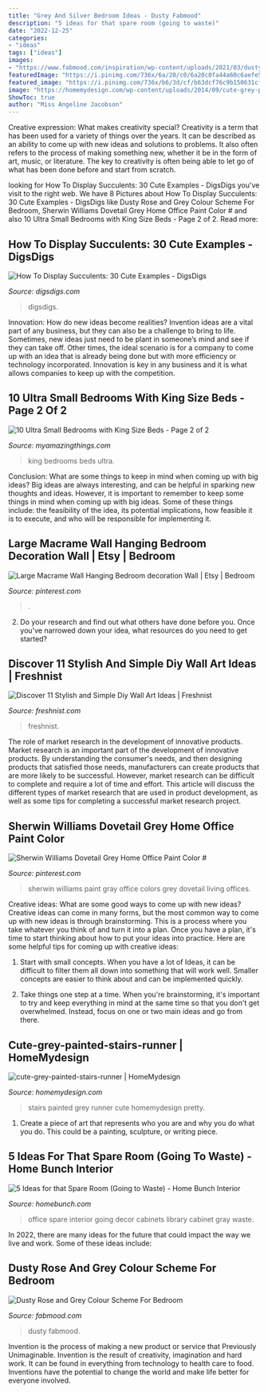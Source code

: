 ```yaml
---
title: "Grey And Silver Bedroom Ideas - Dusty Fabmood"
description: "5 ideas for that spare room (going to waste)"
date: "2022-12-25"
categories:
- "ideas"
tags: ["ideas"]
images:
- "https://www.fabmood.com/inspiration/wp-content/uploads/2021/03/dusty-rose-and-grey-color-scheme-for-bedroom-570x1067.jpg"
featuredImage: "https://i.pinimg.com/736x/6a/20/c0/6a20c0fa44a60c6aefe5126322b6a9e6.jpg"
featured_image: "https://i.pinimg.com/736x/b6/3d/cf/b63dcf76c9b150631cf9829136db27fa.jpg"
image: "https://homemydesign.com/wp-content/uploads/2014/09/cute-grey-painted-stairs-runner.jpg"
ShowToc: true
author: "Miss Angeline Jacobson"
---
```



Creative expression: What makes creativity special?
Creativity is a term that has been used for a variety of things over the years. It can be described as an ability to come up with new ideas and solutions to problems. It also often refers to the process of making something new, whether it be in the form of art, music, or literature. The key to creativity is often being able to let go of what has been done before and start from scratch.

	

		
looking for How To Display Succulents: 30 Cute Examples - DigsDigs you've visit to the right web. We have 8 Pictures about How To Display Succulents: 30 Cute Examples - DigsDigs like Dusty Rose and Grey Colour Scheme For Bedroom, Sherwin Williams Dovetail Grey Home Office Paint Color # and also 10 Ultra Small Bedrooms with King Size Beds - Page 2 of 2. Read more:
		
    
## How To Display Succulents: 30 Cute Examples - DigsDigs

<img loading=lazy src="https://www.digsdigs.com/photos/how-to-decorate-with-succulents-examples-28.jpg" onerror="this.onerror=null;this.src='https://tse3.mm.bing.net/th?id=OIP.8iZzxbIjoFqEdzcdlzppXQHaJ3&amp;pid=15.1';" alt="How To Display Succulents: 30 Cute Examples - DigsDigs">

_Source: digsdigs.com_

>digsdigs. 

	

Innovation: How do new ideas become realities?
Invention ideas are a vital part of any business, but they can also be a challenge to bring to life. Sometimes, new ideas just need to be plant in someone’s mind and see if they can take off. Other times, the ideal scenario is for a company to come up with an idea that is already being done but with more efficiency or technology incorporated. Innovation is key in any business and it is what allows companies to keep up with the competition.

    
## 10 Ultra Small Bedrooms With King Size Beds - Page 2 Of 2

<img loading=lazy src="http://myamazingthings.com/wp-content/uploads/2017/01/room10-1-683x1024.jpg" onerror="this.onerror=null;this.src='https://tse3.mm.bing.net/th?id=OIP.HhBBiv5p6FfwWwn_YyO_5QHaLG&amp;pid=15.1';" alt="10 Ultra Small Bedrooms with King Size Beds - Page 2 of 2">

_Source: myamazingthings.com_

>king bedrooms beds ultra. 

	

Conclusion: What are some things to keep in mind when coming up with big ideas?
Big ideas are always interesting, and can be helpful in sparking new thoughts and ideas. However, it is important to remember to keep some things in mind when coming up with big ideas. Some of these things include: the feasibility of the idea, its potential implications, how feasible it is to execute, and who will be responsible for implementing it.

    
## Large Macrame Wall Hanging Bedroom Decoration Wall | Etsy | Bedroom

<img loading=lazy src="https://i.pinimg.com/736x/b6/3d/cf/b63dcf76c9b150631cf9829136db27fa.jpg" onerror="this.onerror=null;this.src='https://tse1.mm.bing.net/th?id=OIP.SyfdYhkXY1Q_Tq_qe87GfwHaLI&amp;pid=15.1';" alt="Large Macrame Wall Hanging Bedroom decoration Wall | Etsy | Bedroom">

_Source: pinterest.com_

>. 

	

2. Do your research and find out what others have done before you. Once you've narrowed down your idea, what resources do you need to get started? 

    
## Discover 11 Stylish And Simple Diy Wall Art Ideas | Freshnist

<img loading=lazy src="https://freshnist.com/wp-content/uploads/2013/01/stylish-and-simple-diy-wall-art-ideas-8.jpg" onerror="this.onerror=null;this.src='https://tse3.mm.bing.net/th?id=OIP.YAAoXHPMS7igwCDnOt-dgQHaId&amp;pid=15.1';" alt="Discover 11 Stylish and Simple Diy Wall Art Ideas | Freshnist">

_Source: freshnist.com_

>freshnist. 

	

The role of market research in the development of innovative products.
Market research is an important part of the development of innovative products. By understanding the consumer's needs, and then designing products that satisfied those needs, manufacturers can create products that are more likely to be successful. However, market research can be difficult to complete and require a lot of time and effort. This article will discuss the different types of market research that are used in product development, as well as some tips for completing a successful market research project.

    
## Sherwin Williams Dovetail Grey Home Office Paint Color #

<img loading=lazy src="https://i.pinimg.com/736x/6a/20/c0/6a20c0fa44a60c6aefe5126322b6a9e6.jpg" onerror="this.onerror=null;this.src='https://tse3.mm.bing.net/th?id=OIP.hb_iW224NdOYMOg63BNe8AHaJ4&amp;pid=15.1';" alt="Sherwin Williams Dovetail Grey Home Office Paint Color #">

_Source: pinterest.com_

>sherwin williams paint gray office colors grey dovetail living offices. 

	

Creative ideas: What are some good ways to come up with new ideas?
Creative ideas can come in many forms, but the most common way to come up with new ideas is through brainstorming. This is a process where you take whatever you think of and turn it into a plan. Once you have a plan, it's time to start thinking about how to put your ideas into practice. Here are some helpful tips for coming up with creative ideas:
1) Start with small concepts. When you have a lot of Ideas, it can be difficult to filter them all down into something that will work well. Smaller concepts are easier to think about and can be implemented quickly.

2) Take things one step at a time. When you're brainstorming, it's important to try and keep everything in mind at the same time so that you don't get overwhelmed. Instead, focus on one or two main ideas and go from there.

    
## Cute-grey-painted-stairs-runner | HomeMydesign

<img loading=lazy src="https://homemydesign.com/wp-content/uploads/2014/09/cute-grey-painted-stairs-runner.jpg" onerror="this.onerror=null;this.src='https://tse3.mm.bing.net/th?id=OIP.8ziWimewbuJyxfMQCbnYdgHaLW&amp;pid=15.1';" alt="cute-grey-painted-stairs-runner | HomeMydesign">

_Source: homemydesign.com_

>stairs painted grey runner cute homemydesign pretty. 

	

1. Create a piece of art that represents who you are and why you do what you do. This could be a painting, sculpture, or writing piece. 

    
## 5 Ideas For That Spare Room (Going To Waste) - Home Bunch Interior

<img loading=lazy src="http://www.homebunch.com/wp-content/uploads/2016/09/Home-Office-with-gray-cabinet-1.jpg" onerror="this.onerror=null;this.src='https://tse3.mm.bing.net/th?id=OIP.B9BeieaQ5vE-8_35J1XypAHaKJ&amp;pid=15.1';" alt="5 Ideas for that Spare Room (Going to Waste) - Home Bunch Interior">

_Source: homebunch.com_

>office spare interior going decor cabinets library cabinet gray waste. 

	

In 2022, there are many ideas for the future that could impact the way we live and work. Some of these ideas include:

    
## Dusty Rose And Grey Colour Scheme For Bedroom

<img loading=lazy src="https://www.fabmood.com/inspiration/wp-content/uploads/2021/03/dusty-rose-and-grey-color-scheme-for-bedroom-570x1067.jpg" onerror="this.onerror=null;this.src='https://tse2.mm.bing.net/th?id=OIP.y4fsbj9a7FLmywL1gl7j5gHaN3&amp;pid=15.1';" alt="Dusty Rose and Grey Colour Scheme For Bedroom">

_Source: fabmood.com_

>dusty fabmood. 

	

Invention is the process of making a new product or service that Previously Unimaginable. Invention is the result of creativity, imagination and hard work. It can be found in everything from technology to health care to food. Inventions have the potential to change the world and make life better for everyone involved.

